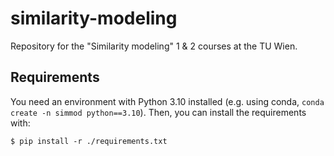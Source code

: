 # similarity-modeling
Repository for the "Similarity modeling" 1 &amp; 2 courses at the TU Wien.


## Requirements
You need an environment with Python 3.10 installed (e.g. using conda, `conda create -n simmod python==3.10`). Then, you can install the requirements with:
```
$ pip install -r ./requirements.txt
```
